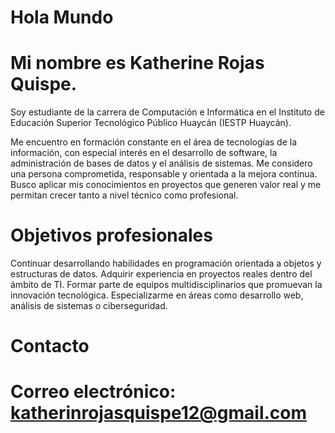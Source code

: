 # Hola Mundo
# Mi nombre es Katherine Rojas Quispe. 
Soy estudiante de la carrera de Computación e Informática en el Instituto de Educación Superior Tecnológico Público Huaycán (IESTP Huaycán).

Me encuentro en formación constante en el área de tecnologías de la información, con especial interés en el desarrollo de software, la administración de bases de datos y el análisis de sistemas. Me considero una persona comprometida, responsable y orientada a la mejora continua. Busco aplicar mis conocimientos en proyectos que generen valor real y me permitan crecer tanto a nivel técnico como profesional.

# Objetivos profesionales

Continuar desarrollando habilidades en programación orientada a objetos y estructuras de datos.
Adquirir experiencia en proyectos reales dentro del ámbito de TI.
Formar parte de equipos multidisciplinarios que promuevan la innovación tecnológica.
Especializarme en áreas como desarrollo web, análisis de sistemas o ciberseguridad.

# Contacto

# Correo electrónico: katherinrojasquispe12@gmail.com
